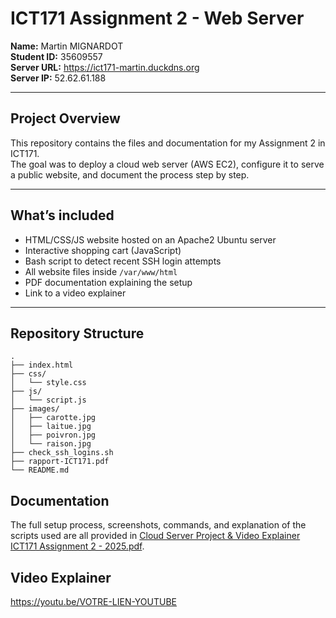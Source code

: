 # ICT171 Assignment 2 - Web Server

**Name:** Martin MIGNARDOT  
**Student ID:** 35609557  
**Server URL:** https://ict171-martin.duckdns.org  
**Server IP:** 52.62.61.188  

---

## Project Overview

This repository contains the files and documentation for my Assignment 2 in ICT171.  
The goal was to deploy a cloud web server (AWS EC2), configure it to serve a public website, and document the process step by step.

---

## What’s included

- HTML/CSS/JS website hosted on an Apache2 Ubuntu server
- Interactive shopping cart (JavaScript)
- Bash script to detect recent SSH login attempts
- All website files inside `/var/www/html`
- PDF documentation explaining the setup
- Link to a video explainer

---

## Repository Structure

```text
.
├── index.html
├── css/
│   └── style.css
├── js/
│   └── script.js
├── images/
│   ├── carotte.jpg
│   ├── laitue.jpg
│   ├── poivron.jpg
│   └── raison.jpg
├── check_ssh_logins.sh
├── rapport-ICT171.pdf
└── README.md
```

 ## Documentation

 The full setup process, screenshots, commands, and explanation of the scripts used are all provided in [Cloud Server Project & Video Explainer ICT171 Assignment 2 - 2025.pdf](Cloud%20Server%20Project%20%26%20Video%20Explainer%20ICT171%20Assignment%202%20-%202025.pdf).

 ## Video Explainer

  https://youtu.be/VOTRE-LIEN-YOUTUBE
